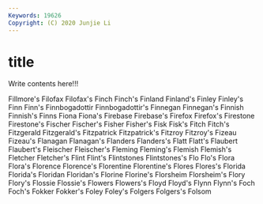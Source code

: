 ```yaml
---
Keywords: 19626
Copyright: (C) 2020 Junjie Li
---
```


# title

Write contents here!!!
 
Fillmore's 
Filofax 
Filofax's 
Finch 
Finch's 
Finland 
Finland's 
Finley
Finley's 
Finn 
Finn's 
Finnbogadottir 
Finnbogadottir's 
Finnegan 
Finnegan's 
Finnish 
Finnish's 
Finns
Fiona 
Fiona's 
Firebase 
Firebase's 
Firefox 
Firefox's 
Firestone 
Firestone's 
Fischer 
Fischer's
Fisher 
Fisher's 
Fisk 
Fisk's 
Fitch 
Fitch's 
Fitzgerald 
Fitzgerald's 
Fitzpatrick 
Fitzpatrick's
Fitzroy 
Fitzroy's 
Fizeau 
Fizeau's 
Flanagan 
Flanagan's 
Flanders 
Flanders's 
Flatt 
Flatt's
Flaubert 
Flaubert's 
Fleischer 
Fleischer's 
Fleming 
Fleming's 
Flemish 
Flemish's 
Fletcher 
Fletcher's
Flint 
Flint's 
Flintstones 
Flintstones's 
Flo 
Flo's 
Flora 
Flora's 
Florence 
Florence's
Florentine 
Florentine's 
Flores 
Flores's 
Florida 
Florida's 
Floridan 
Floridan's 
Florine 
Florine's
Florsheim 
Florsheim's 
Flory 
Flory's 
Flossie 
Flossie's 
Flowers 
Flowers's 
Floyd 
Floyd's
Flynn 
Flynn's 
Foch 
Foch's 
Fokker 
Fokker's 
Foley 
Foley's 
Folgers 
Folgers's
Folsom 
